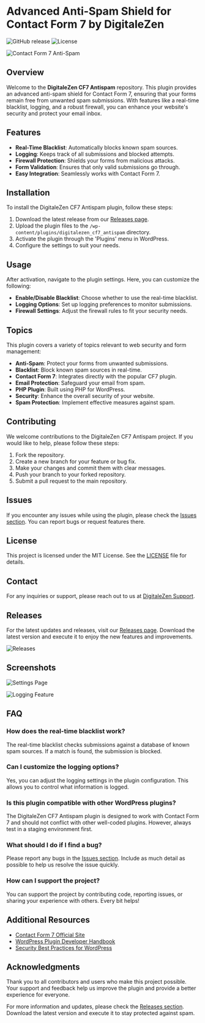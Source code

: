 # Advanced Anti-Spam Shield for Contact Form 7 by DigitaleZen

![GitHub release](https://img.shields.io/github/release/MrZekic/digitalezen_cf7_antispam.svg) ![License](https://img.shields.io/badge/license-MIT-blue.svg)

![Contact Form 7 Anti-Spam](https://example.com/path/to/image.png)

## Overview

Welcome to the **DigitaleZen CF7 Antispam** repository. This plugin provides an advanced anti-spam shield for Contact Form 7, ensuring that your forms remain free from unwanted spam submissions. With features like a real-time blacklist, logging, and a robust firewall, you can enhance your website's security and protect your email inbox.

## Features

- **Real-Time Blacklist**: Automatically blocks known spam sources.
- **Logging**: Keeps track of all submissions and blocked attempts.
- **Firewall Protection**: Shields your forms from malicious attacks.
- **Form Validation**: Ensures that only valid submissions go through.
- **Easy Integration**: Seamlessly works with Contact Form 7.

## Installation

To install the DigitaleZen CF7 Antispam plugin, follow these steps:

1. Download the latest release from our [Releases page](https://github.com/MrZekic/digitalezen_cf7_antispam/releases).
2. Upload the plugin files to the `/wp-content/plugins/digitalezen_cf7_antispam` directory.
3. Activate the plugin through the 'Plugins' menu in WordPress.
4. Configure the settings to suit your needs.

## Usage

After activation, navigate to the plugin settings. Here, you can customize the following:

- **Enable/Disable Blacklist**: Choose whether to use the real-time blacklist.
- **Logging Options**: Set up logging preferences to monitor submissions.
- **Firewall Settings**: Adjust the firewall rules to fit your security needs.

## Topics

This plugin covers a variety of topics relevant to web security and form management:

- **Anti-Spam**: Protect your forms from unwanted submissions.
- **Blacklist**: Block known spam sources in real-time.
- **Contact Form 7**: Integrates directly with the popular CF7 plugin.
- **Email Protection**: Safeguard your email from spam.
- **PHP Plugin**: Built using PHP for WordPress.
- **Security**: Enhance the overall security of your website.
- **Spam Protection**: Implement effective measures against spam.

## Contributing

We welcome contributions to the DigitaleZen CF7 Antispam project. If you would like to help, please follow these steps:

1. Fork the repository.
2. Create a new branch for your feature or bug fix.
3. Make your changes and commit them with clear messages.
4. Push your branch to your forked repository.
5. Submit a pull request to the main repository.

## Issues

If you encounter any issues while using the plugin, please check the [Issues section](https://github.com/MrZekic/digitalezen_cf7_antispam/issues). You can report bugs or request features there.

## License

This project is licensed under the MIT License. See the [LICENSE](https://github.com/MrZekic/digitalezen_cf7_antispam/blob/main/LICENSE) file for details.

## Contact

For any inquiries or support, please reach out to us at [DigitaleZen Support](mailto:support@digitalezen.com).

## Releases

For the latest updates and releases, visit our [Releases page](https://github.com/MrZekic/digitalezen_cf7_antispam/releases). Download the latest version and execute it to enjoy the new features and improvements.

![Releases](https://img.shields.io/badge/releases-latest-blue.svg)

## Screenshots

![Settings Page](https://example.com/path/to/settings-image.png)

![Logging Feature](https://example.com/path/to/logging-image.png)

## FAQ

### How does the real-time blacklist work?

The real-time blacklist checks submissions against a database of known spam sources. If a match is found, the submission is blocked.

### Can I customize the logging options?

Yes, you can adjust the logging settings in the plugin configuration. This allows you to control what information is logged.

### Is this plugin compatible with other WordPress plugins?

The DigitaleZen CF7 Antispam plugin is designed to work with Contact Form 7 and should not conflict with other well-coded plugins. However, always test in a staging environment first.

### What should I do if I find a bug?

Please report any bugs in the [Issues section](https://github.com/MrZekic/digitalezen_cf7_antispam/issues). Include as much detail as possible to help us resolve the issue quickly.

### How can I support the project?

You can support the project by contributing code, reporting issues, or sharing your experience with others. Every bit helps!

## Additional Resources

- [Contact Form 7 Official Site](https://contactform7.com/)
- [WordPress Plugin Developer Handbook](https://developer.wordpress.org/plugins/)
- [Security Best Practices for WordPress](https://wordpress.org/support/article/wordpress-security/)

## Acknowledgments

Thank you to all contributors and users who make this project possible. Your support and feedback help us improve the plugin and provide a better experience for everyone.

For more information and updates, please check the [Releases section](https://github.com/MrZekic/digitalezen_cf7_antispam/releases). Download the latest version and execute it to stay protected against spam.
